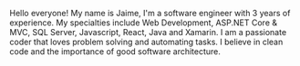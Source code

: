 Hello everyone! My name is Jaime, I'm a software engineer with 3 years of experience. My specialties include Web Development, ASP.NET Core & MVC, SQL Server, Javascript, React, Java and Xamarin. I am a passionate coder that loves problem solving and automating tasks. I believe in clean code and the importance of good software architecture.
<!---
PTKares/PTKares is a ✨ special ✨ repository because its `README.md` (this file) appears on your GitHub profile.
You can click the Preview link to take a look at your changes.
--->
